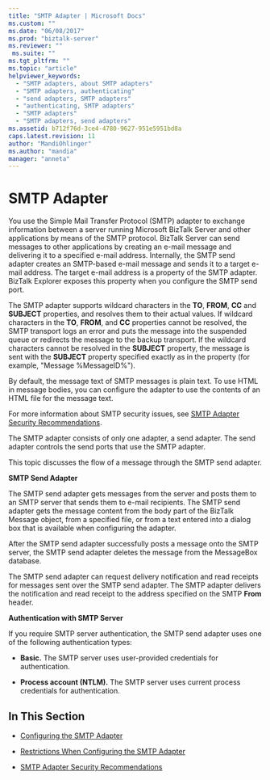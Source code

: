 ```yaml
---
title: "SMTP Adapter | Microsoft Docs"
ms.custom: ""
ms.date: "06/08/2017"
ms.prod: "biztalk-server"
ms.reviewer: ""
 ms.suite: ""
ms.tgt_pltfrm: ""
ms.topic: "article"
helpviewer_keywords: 
  - "SMTP adapters, about SMTP adapters"
  - "SMTP adapters, authenticating"
  - "send adapters, SMTP adapters"
  - "authenticating, SMTP adapters"
  - "SMTP adapters"
  - "SMTP adapters, send adapters"
ms.assetid: b712f76d-3ce4-4780-9627-951e5951bd8a
caps.latest.revision: 11
author: "MandiOhlinger"
ms.author: "mandia"
manager: "anneta"
---
```

# SMTP Adapter
You use the Simple Mail Transfer Protocol (SMTP) adapter to exchange information between a server running Microsoft BizTalk Server and other applications by means of the SMTP protocol. BizTalk Server can send messages to other applications by creating an e-mail message and delivering it to a specified e-mail address. Internally, the SMTP send adapter creates an SMTP-based e-mail message and sends it to a target e-mail address. The target e-mail address is a property of the SMTP adapter. BizTalk Explorer exposes this property when you configure the SMTP send port.  
  
 The SMTP adapter supports wildcard characters in the **TO**, **FROM**, **CC** and **SUBJECT** properties, and resolves them to their actual values. If wildcard characters in the **TO**, **FROM**, and **CC** properties cannot be resolved, the SMTP transport logs an error and puts the message into the suspended queue or redirects the message to the backup transport. If the wildcard characters cannot be resolved in the **SUBJECT** property, the message is sent with the **SUBJECT** property specified exactly as in the property (for example, "Message %MessageID%").  
  
 By default, the message text of SMTP messages is plain text. To use HTML in message bodies, you can configure the adapter to use the contents of an HTML file for the message text.  
  
 For more information about SMTP security issues, see [SMTP Adapter Security Recommendations](../core/smtp-adapter-security-recommendations.md).  
  
 The SMTP adapter consists of only one adapter, a send adapter. The send adapter controls the send ports that use the SMTP adapter.  
  
 This topic discusses the flow of a message through the SMTP send adapter.  
  
 **SMTP Send Adapter**  
  
 The SMTP send adapter gets messages from the server and posts them to an SMTP server that sends them to e-mail recipients. The SMTP send adapter gets the message content from the body part of the BizTalk Message object, from a specified file, or from a text entered into a dialog box that is available when configuring the adapter.  
  
 After the SMTP send adapter successfully posts a message onto the SMTP server, the SMTP send adapter deletes the message from the MessageBox database.  
  
 The SMTP send adapter can request delivery notification and read receipts for messages sent over the SMTP send adapter. The SMTP adapter delivers the notification and read receipt to the address specified on the SMTP **From** header.  
  
 **Authentication with SMTP Server**  
  
 If you require SMTP server authentication, the SMTP send adapter uses one of the following authentication types:  
  
-   **Basic.** The SMTP server uses user-provided credentials for authentication.  
  
-   **Process account (NTLM).** The SMTP server uses current process credentials for authentication.  
  
## In This Section  
  
-   [Configuring the SMTP Adapter](../core/configuring-the-smtp-adapter.md)  
  
-   [Restrictions When Configuring the SMTP Adapter](../core/restrictions-when-configuring-the-smtp-adapter.md)  
  
-   [SMTP Adapter Security Recommendations](../core/smtp-adapter-security-recommendations.md)